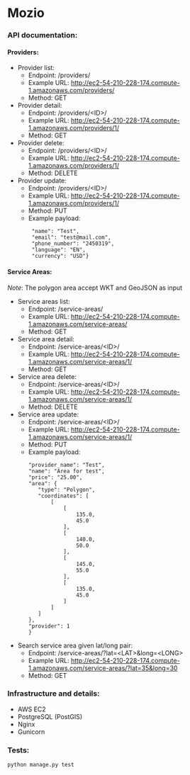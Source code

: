 # Mozio

### API documentation:

#### Providers:
 - Provider list:
   - Endpoint: /providers/
   - Example URL: http://ec2-54-210-228-174.compute-1.amazonaws.com/providers/
   - Method: GET
 - Provider detail:
   - Endpoint: /providers/&lt;ID&gt;/
   - Example URL: http://ec2-54-210-228-174.compute-1.amazonaws.com/providers/1/
   - Method: GET
 - Provider delete:
   - Endpoint: /providers/&lt;ID&gt;/
   - Example URL: http://ec2-54-210-228-174.compute-1.amazonaws.com/providers/1/
   - Method: DELETE
 - Provider update:
   - Endpoint: /providers/&lt;ID&gt;/
   - Example URL: http://ec2-54-210-228-174.compute-1.amazonaws.com/providers/1/
   - Method: PUT
   - Example payload:
     ```{
      "name": "Test",
      "email": "test@mail.com",
      "phone_number": "2450319",
      "language": "EN",
      "currency": "USD"}

#### Service Areas:
*Note*: The polygon area accept WKT and GeoJSON as input
 - Service areas list:
   - Endpoint: /service-areas/
   - Example URL: http://ec2-54-210-228-174.compute-1.amazonaws.com/service-areas/
   - Method: GET
 - Service area detail:
   - Endpoint: /service-areas/&lt;ID&gt;/
   - Example URL: http://ec2-54-210-228-174.compute-1.amazonaws.com/service-areas/1/
   - Method: GET
 - Service area delete:
   - Endpoint: /service-areas/&lt;ID&gt;/
   - Example URL: http://ec2-54-210-228-174.compute-1.amazonaws.com/service-areas/1/
   - Method: DELETE
 - Service area update:
   - Endpoint: /service-areas/&lt;ID&gt;/
   - Example URL: http://ec2-54-210-228-174.compute-1.amazonaws.com/service-areas/1/
   - Method: PUT
   - Example payload:
     ```{
     "provider_name": "Test",
     "name": "Area for test",
     "price": "25.00",
     "area": {
        "type": "Polygon",
        "coordinates": [
            [
                [
                    135.0,
                    45.0
                ],
                [
                    140.0,
                    50.0
                ],
                [
                    145.0,
                    55.0
                ],
                [
                    135.0,
                    45.0
                ]
            ]
        ]
     },
     "provider": 1
     }
     ```
- Search service area given lat/long pair:
   - Endpoint: /service-areas/?lat=&lt;LAT&gt;&long=&lt;LONG&gt;
   - Example URL: http://ec2-54-210-228-174.compute-1.amazonaws.com/service-areas/?lat=35&long=30
   - Method: GET
   
   
### Infrastructure and details:
  - AWS EC2
  - PostgreSQL (PostGIS)
  - Nginx
  - Gunicorn
  
### Tests:
```python manage.py test```
